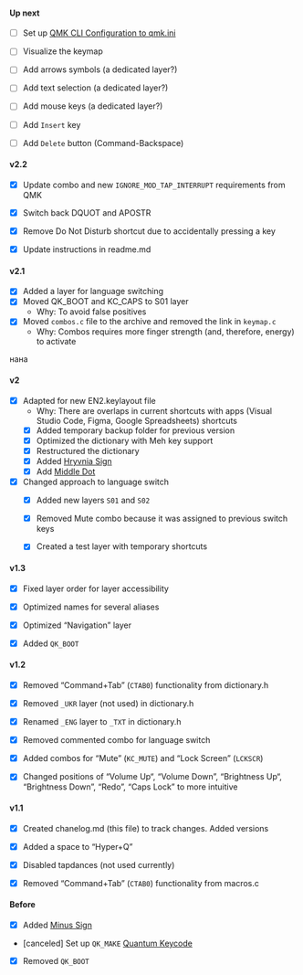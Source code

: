 <!--

Changelog

-->


#### Up next
* [ ] Set up [QMK CLI Configuration to qmk.ini](https://github.com/qmk/qmk_firmware/blob/master/docs/cli_configuration.md)
* [ ] Visualize the keymap
* [ ] Add arrows symbols (a dedicated layer?)
* [ ] Add text selection (a dedicated layer?)
* [ ] Add mouse keys (a dedicated layer?)
* [ ] Add `Insert` key
* [ ] Add `Delete` button (Command-Backspace)


#### v2.2
* [x] Update combo and new `IGNORE_MOD_TAP_INTERRUPT` requirements from QMK
* [x] Switch back DQUOT and APOSTR
* [x] Remove Do Not Disturb shortcut due to accidentally pressing a key
* [x] Update instructions in readme.md


#### v2.1
* [x] Added a layer for language switching
* [x] Moved QK_BOOT and KC_CAPS to S01 layer
    * Why: To avoid false positives
* [x] Moved `combos.c` file to the archive and removed the link in `keymap.c`
    * Why: Combos requires more finger strength (and, therefore, energy) to activate

нана
#### v2
* [x] Adapted for new EN2.keylayout file
    * Why: There are overlaps in current shortcuts with apps (Visual Studio Code, Figma, Google Spreadsheets) shortcuts
    * [x] Added temporary backup folder for previous version
    * [x] Optimized the dictionary with Meh key support
    * [x] Restructured the dictionary
    * [x] Added [Hryvnia Sign](https://www.compart.com/en/unicode/U+20B4)
    * [x] Add [Middle Dot](https://www.compart.com/en/unicode/U+00B7)
* [x] Changed approach to language switch
    * [x] Added new layers `S01` and `S02`
    * [x] Removed Mute combo because it was assigned to previous switch keys
    * [x] Created a test layer with temporary shortcuts


#### v1.3
* [x] Fixed layer order for layer accessibility
* [x] Optimized names for several aliases
* [x] Optimized “Navigation” layer
* [x] Added `QK_BOOT`


#### v1.2
* [x] Removed “Command+Tab” (`CTAB0`) functionality from dictionary.h
* [x] Removed `_UKR` layer (not used) in dictionary.h
* [x] Renamed `_ENG` layer to `_TXT` in dictionary.h
* [x] Removed commented combo for language switch
* [x] Added combos for “Mute” (`KC_MUTE`) and “Lock Screen” (`LCKSCR`)
* [x] Changed positions of “Volume Up“, “Volume Down”, “Brightness Up“, “Brightness Down”, “Redo”, “Caps Lock” to more intuitive


#### v1.1
* [x] Created chanelog.md (this file) to track changes. Added versions
* [x] Added a space to “Hyper+Q”
* [x] Disabled tapdances (not used currently)
* [x] Removed “Command+Tab” (`CTAB0`) functionality from macros.c


#### Before
* [x] Added [Minus Sign](https://www.compart.com/en/unicode/U+2212)
* [canceled] Set up `QK_MAKE` [Quantum Keycode](https://github.com/qmk/qmk_firmware/blob/master/docs/quantum_keycodes.md)
* [x] Removed `QK_BOOT`